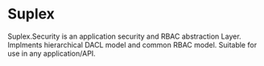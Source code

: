# Suplex
Suplex.Security is an application security and RBAC abstraction Layer. Implments hierarchical DACL model and common RBAC model.  Suitable for use in any application/API.

